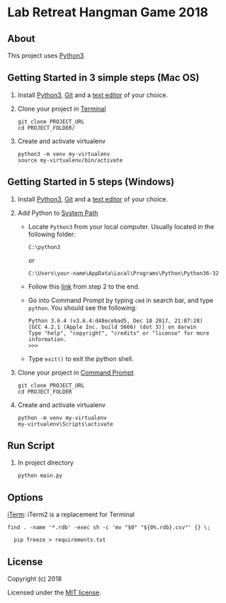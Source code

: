 # Lab Retreat Hangman Game 2018

## About

This project uses [Python3](https://www.python.org/)

## Getting Started in 3 simple steps (Mac OS)

1. Install [Python3](https://www.python.org/downloads/), [Git](https://git-scm.com/download/) and a [text editor](https://www.sublimetext.com/3) of your choice.
2. Clone your project in [Terminal](http://www.informit.com/blogs/blog.aspx?uk=The-10-Most-Important-Linux-Commands)

   ```
   git clone PROJECT_URL
   cd PROJECT_FOLDER/
   ```

3. Create and activate virtualenv

   ```
   python3 -m venv my-virtualenv
   source my-virtualenv/bin/activate
   ```


## Getting Started in 5 steps (Windows)

1. Install [Python3](https://www.python.org/downloads/), [Git](https://git-scm.com/download/win) and a [text editor](https://www.sublimetext.com/3) of your choice.
2. Add Python to [System Path](https://www.pythoncentral.io/add-python-to-path-python-is-not-recognized-as-an-internal-or-external-command/)

   * Locate `Python3` from your local computer. Usually located in the following folder:

     ```
     C:\python3
     ```

     or

     ```
     C:\Users\your-name\AppData\Local\Programs\Python\Python36-32
     ```

   * Follow this [link](https://www.pythoncentral.io/add-python-to-path-python-is-not-recognized-as-an-internal-or-external-command/) from step 2 to the end.
   * Go into Command Prompt by typing `cmd` in search bar, and type `python`. You should see the following:

     ```
     Python 3.6.4 (v3.6.4:d48ecebad5, Dec 18 2017, 21:07:28)
     [GCC 4.2.1 (Apple Inc. build 5666) (dot 3)] on darwin
     Type "help", "copyright", "credits" or "license" for more information.
     >>>
     ```

   * Type `exit()` to exit the python shell.

3. Clone your project in [Command Prompt](http://www.informit.com/blogs/blog.aspx?uk=The-10-Most-Important-Linux-Commands)

   ```
   git clone PROJECT_URL
   cd PROJECT_FOLDER
   ```

4. Create and activate virtualenv

   ```
   python -m venv my-virtualenv
   my-virtualenv\Scripts\activate
   ```

## Run Script

1. In project directory

   ```
   python main.py
   ```


## Options

[iTerm](https://www.iterm2.com/): iTerm2 is a replacement for Terminal

```
find . -name '*.rdb' -exec sh -c 'mv "$0" "${0%.rdb}.csv"' {} \;

  pip freeze > requirements.txt
```

## License

Copyright (c) 2018

Licensed under the [MIT license](LICENSE).
